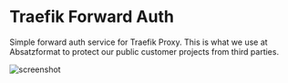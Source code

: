 # Traefik Forward Auth
Simple forward auth service for Traefik Proxy.
This is what we use at Absatzformat to protect our public customer projects from third parties.

![screenshot](https://user-images.githubusercontent.com/38224080/176786844-e14584b9-dbdf-4c71-97c6-24bab7c66a0a.png)